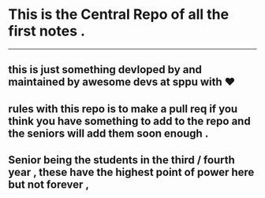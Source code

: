 # This is the Central Repo of all the first notes . 
--- 
## this is just something devloped by and maintained by   awesome devs at sppu  with ❤️ 

## rules with this repo is to make a pull req if you think you have something to add to the  repo and the seniors will add them soon enough . 

## Senior being the students in the third / fourth year , these have the highest point of power here but not  forever , 
